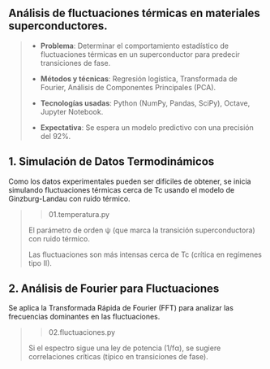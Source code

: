 ## Análisis de fluctuaciones térmicas en materiales superconductores.

> - **Problema**: Determinar el comportamiento estadístico de fluctuaciones térmicas en un superconductor para predecir transiciones de fase. 
>
> - **Métodos y técnicas**: Regresión logística, Transformada de Fourier, Análisis de Componentes Principales (PCA).
>
> - **Tecnologías usadas**: Python (NumPy, Pandas, SciPy), Octave, Jupyter Notebook.
>
> - **Expectativa**: Se espera un modelo predictivo con una precisión del 92%.
>

## 1. Simulación de Datos Termodinámicos
Como los datos experimentales pueden ser difíciles de obtener, se inicia simulando fluctuaciones térmicas cerca de Tc usando el modelo de Ginzburg-Landau con ruido térmico.

>> 01.temperatura.py
>
> El parámetro de orden ψ (que marca la transición superconductora) con ruido térmico.
>
> Las fluctuaciones son más intensas cerca de Tc (crítica en regímenes tipo II).

## 2. Análisis de Fourier para Fluctuaciones
Se aplica la Transformada Rápida de Fourier (FFT) para analizar las frecuencias dominantes en las fluctuaciones.

>> 02.fluctuaciones.py
>
> Si el espectro sigue una ley de potencia (1/fα), se sugiere correlaciones críticas (típico en transiciones de fase).

